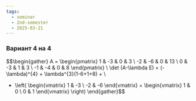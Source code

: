 ```yaml
---
tags:
  - seminar
  - 2nd-semester
  - 2025-03-21
---
```


### Вариант 4 на 4

$$\begin{gather}
A = \begin{pmatrix}
1 & -3 & 0 & 3 \\
-2 & -6 & 0 & 13 \\
0 & -3 & 1 & 3 \\
-1 & -4 & 0 & 8
\end{pmatrix} \\
\det (A-\lambda E) = (-\lambda)^{4} + \lambda^{3}(1-6+1+8) +  \\
+ \left( \begin{vmatrix}
1 & -3 \\
-2 & -6
\end{vmatrix} + \begin{vmatrix}
1 & 0 \\
0 & 1
\end{vmatrix} \right)
\end{gather}$$